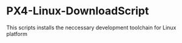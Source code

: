 # PX4-Linux-DownloadScript
This scripts installs the neccessary development toolchain for Linux platform
